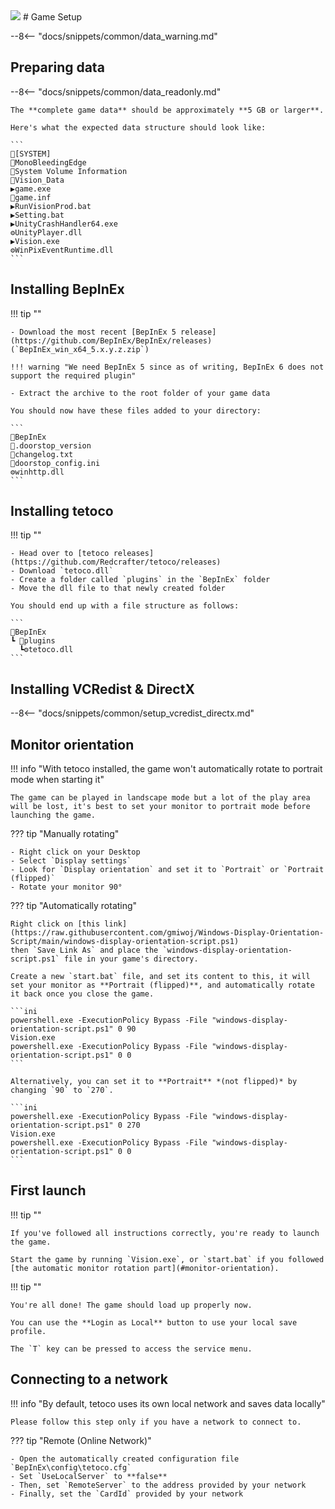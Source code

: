 <img class="header-logo" src="/img/taito/tetoteconnect/logo.webp">
# Game Setup

--8<-- "docs/snippets/common/data_warning.md"

## Preparing data

--8<-- "docs/snippets/common/data_readonly.md"

    The **complete game data** should be approximately **5 GB or larger**.

    Here's what the expected data structure should look like: 

    ```
    📂[SYSTEM]
    📂MonoBleedingEdge
    📂System Volume Information
    📂Vision_Data
    ▶️game.exe
    📄game.inf
    ▶️RunVisionProd.bat
    ▶️Setting.bat
    ▶️UnityCrashHandler64.exe
    ⚙️UnityPlayer.dll
    ▶️Vision.exe
    ⚙️WinPixEventRuntime.dll
    ```

## Installing BepInEx

!!! tip ""

    - Download the most recent [BepInEx 5 release](https://github.com/BepInEx/BepInEx/releases) (`BepInEx_win_x64_5.x.y.z.zip`)

    !!! warning "We need BepInEx 5 since as of writing, BepInEx 6 does not support the required plugin"

    - Extract the archive to the root folder of your game data

    You should now have these files added to your directory:

    ```
    📂BepInEx
    📄.doorstop_version
    📄changelog.txt
    📝doorstop_config.ini
    ⚙️winhttp.dll
    ```

## Installing tetoco

!!! tip ""

    - Head over to [tetoco releases](https://github.com/Redcrafter/tetoco/releases)
    - Download `tetoco.dll`
    - Create a folder called `plugins` in the `BepInEx` folder
    - Move the dll file to that newly created folder

    You should end up with a file structure as follows:

    ```
    📂BepInEx
    ┗ 📂plugins
      ┗⚙️tetoco.dll
    ```

## Installing VCRedist & DirectX

--8<-- "docs/snippets/common/setup_vcredist_directx.md"

## Monitor orientation

!!! info "With tetoco installed, the game won't automatically rotate to portrait mode when starting it"

    The game can be played in landscape mode but a lot of the play area will be lost, it's best to set your monitor to portrait mode before launching the game.

??? tip "Manually rotating"

    - Right click on your Desktop
    - Select `Display settings`
    - Look for `Display orientation` and set it to `Portrait` or `Portrait (flipped)`
    - Rotate your monitor 90°

??? tip "Automatically rotating"

    Right click on [this link](https://raw.githubusercontent.com/gmiwoj/Windows-Display-Orientation-Script/main/windows-display-orientation-script.ps1)
    then `Save Link As` and place the `windows-display-orientation-script.ps1` file in your game's directory.

    Create a new `start.bat` file, and set its content to this, it will set your monitor as **Portrait (flipped)**, and automatically rotate it back once you close the game.
    
    ```ini
    powershell.exe -ExecutionPolicy Bypass -File "windows-display-orientation-script.ps1" 0 90
    Vision.exe
    powershell.exe -ExecutionPolicy Bypass -File "windows-display-orientation-script.ps1" 0 0
    ```

    Alternatively, you can set it to **Portrait** *(not flipped)* by changing `90` to `270`.

    ```ini
    powershell.exe -ExecutionPolicy Bypass -File "windows-display-orientation-script.ps1" 0 270
    Vision.exe
    powershell.exe -ExecutionPolicy Bypass -File "windows-display-orientation-script.ps1" 0 0
    ```

## First launch

!!! tip ""

    If you've followed all instructions correctly, you're ready to launch the game.

    Start the game by running `Vision.exe`, or `start.bat` if you followed [the automatic monitor rotation part](#monitor-orientation).

!!! tip ""

    You're all done! The game should load up properly now.

    You can use the **Login as Local** button to use your local save profile. 

    The `T` key can be pressed to access the service menu.

## Connecting to a network

!!! info "By default, tetoco uses its own local network and saves data locally"

    Please follow this step only if you have a network to connect to.

??? tip "Remote (Online Network)"

    - Open the automatically created configuration file `BepInEx\config\tetoco.cfg`
    - Set `UseLocalServer` to **false**
    - Then, set `RemoteServer` to the address provided by your network
    - Finally, set the `CardId` provided by your network
